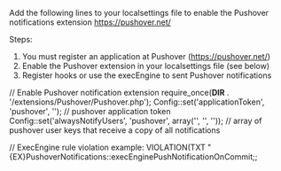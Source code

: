 Add the following lines to your localsettings file to enable the Pushover notifications extension
https://pushover.net/

Steps:
1) You must register an application at Pushover (https://pushover.net/)
2) Enable the Pushover extension in your localsettings file (see below)
3) Register hooks or use the execEngine to sent Pushover notifications

// Enable Pushover notification extension
require_once(__DIR__ . '/extensions/Pushover/Pushover.php');
	Config::set('applicationToken', 'pushover', '<token here>'); // pushover application token
	Config::set('alwaysNotifyUsers', 'pushover', array('<userkey>', '<userkey>', '<etc>')); // array of pushover user keys that receive a copy of all notifications

// ExecEngine rule violation example:
VIOLATION(TXT "{EX}PushoverNotifications::execEnginePushNotificationOnCommit;<userKeys>;<title>;<message>;<url>")
Note:
- Multiple <userKeys> must be seperated with _AND. This is atomatically done when using an ampersand expression to fill the userKeys.
- The message is sent as html content. You can use a limited set of html tags (see https://pushover.net/api)
- The url is optional